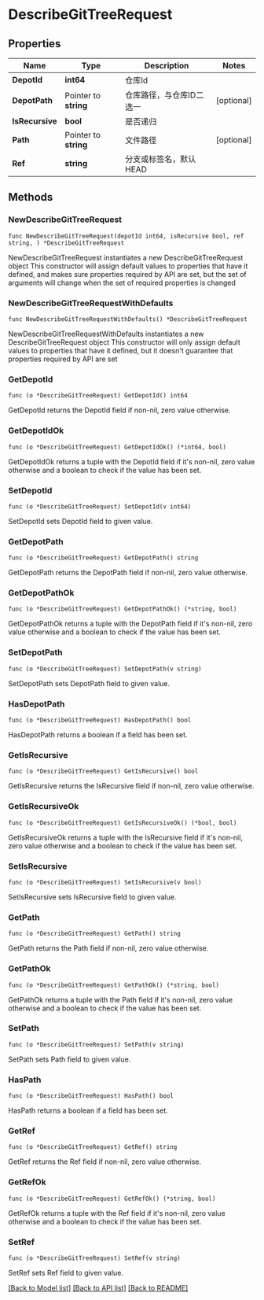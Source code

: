 # DescribeGitTreeRequest

## Properties

Name | Type | Description | Notes
------------ | ------------- | ------------- | -------------
**DepotId** | **int64** | 仓库Id | 
**DepotPath** | Pointer to **string** | 仓库路径，与仓库ID二选一 | [optional] 
**IsRecursive** | **bool** | 是否递归 | 
**Path** | Pointer to **string** | 文件路径 | [optional] 
**Ref** | **string** | 分支或标签名，默认 HEAD | 

## Methods

### NewDescribeGitTreeRequest

`func NewDescribeGitTreeRequest(depotId int64, isRecursive bool, ref string, ) *DescribeGitTreeRequest`

NewDescribeGitTreeRequest instantiates a new DescribeGitTreeRequest object
This constructor will assign default values to properties that have it defined,
and makes sure properties required by API are set, but the set of arguments
will change when the set of required properties is changed

### NewDescribeGitTreeRequestWithDefaults

`func NewDescribeGitTreeRequestWithDefaults() *DescribeGitTreeRequest`

NewDescribeGitTreeRequestWithDefaults instantiates a new DescribeGitTreeRequest object
This constructor will only assign default values to properties that have it defined,
but it doesn't guarantee that properties required by API are set

### GetDepotId

`func (o *DescribeGitTreeRequest) GetDepotId() int64`

GetDepotId returns the DepotId field if non-nil, zero value otherwise.

### GetDepotIdOk

`func (o *DescribeGitTreeRequest) GetDepotIdOk() (*int64, bool)`

GetDepotIdOk returns a tuple with the DepotId field if it's non-nil, zero value otherwise
and a boolean to check if the value has been set.

### SetDepotId

`func (o *DescribeGitTreeRequest) SetDepotId(v int64)`

SetDepotId sets DepotId field to given value.


### GetDepotPath

`func (o *DescribeGitTreeRequest) GetDepotPath() string`

GetDepotPath returns the DepotPath field if non-nil, zero value otherwise.

### GetDepotPathOk

`func (o *DescribeGitTreeRequest) GetDepotPathOk() (*string, bool)`

GetDepotPathOk returns a tuple with the DepotPath field if it's non-nil, zero value otherwise
and a boolean to check if the value has been set.

### SetDepotPath

`func (o *DescribeGitTreeRequest) SetDepotPath(v string)`

SetDepotPath sets DepotPath field to given value.

### HasDepotPath

`func (o *DescribeGitTreeRequest) HasDepotPath() bool`

HasDepotPath returns a boolean if a field has been set.

### GetIsRecursive

`func (o *DescribeGitTreeRequest) GetIsRecursive() bool`

GetIsRecursive returns the IsRecursive field if non-nil, zero value otherwise.

### GetIsRecursiveOk

`func (o *DescribeGitTreeRequest) GetIsRecursiveOk() (*bool, bool)`

GetIsRecursiveOk returns a tuple with the IsRecursive field if it's non-nil, zero value otherwise
and a boolean to check if the value has been set.

### SetIsRecursive

`func (o *DescribeGitTreeRequest) SetIsRecursive(v bool)`

SetIsRecursive sets IsRecursive field to given value.


### GetPath

`func (o *DescribeGitTreeRequest) GetPath() string`

GetPath returns the Path field if non-nil, zero value otherwise.

### GetPathOk

`func (o *DescribeGitTreeRequest) GetPathOk() (*string, bool)`

GetPathOk returns a tuple with the Path field if it's non-nil, zero value otherwise
and a boolean to check if the value has been set.

### SetPath

`func (o *DescribeGitTreeRequest) SetPath(v string)`

SetPath sets Path field to given value.

### HasPath

`func (o *DescribeGitTreeRequest) HasPath() bool`

HasPath returns a boolean if a field has been set.

### GetRef

`func (o *DescribeGitTreeRequest) GetRef() string`

GetRef returns the Ref field if non-nil, zero value otherwise.

### GetRefOk

`func (o *DescribeGitTreeRequest) GetRefOk() (*string, bool)`

GetRefOk returns a tuple with the Ref field if it's non-nil, zero value otherwise
and a boolean to check if the value has been set.

### SetRef

`func (o *DescribeGitTreeRequest) SetRef(v string)`

SetRef sets Ref field to given value.



[[Back to Model list]](../README.md#documentation-for-models) [[Back to API list]](../README.md#documentation-for-api-endpoints) [[Back to README]](../README.md)


